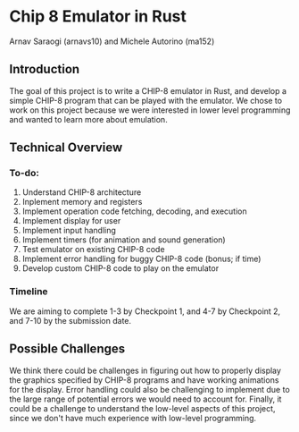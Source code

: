 # Chip 8 Emulator in Rust
Arnav Saraogi (arnavs10) and Michele Autorino (ma152)

## Introduction
The goal of this project is to write a CHIP-8 emulator in Rust, and develop a simple CHIP-8 program that can be played with the emulator. We chose to work on this project because we were interested in lower level programming and wanted to learn more about emulation. 

## Technical Overview
### To-do:
1. Understand CHIP-8 architecture
2. Inplement memory and registers
3. Implement operation code fetching, decoding, and execution
5. Implement display for user
6. Implement input handling
7. Implement timers (for animation and sound generation)
8. Test emulator on existing CHIP-8 code
9. Implement error handling for buggy CHIP-8 code (bonus; if time)
10. Develop custom CHIP-8 code to play on the emulator

### Timeline
We are aiming to complete 1-3 by Checkpoint 1, and 4-7 by Checkpoint 2, and 7-10 by the submission date.

## Possible Challenges
We think there could be challenges in figuring out how to properly display the graphics specified by CHIP-8 programs and have working animations for the display. Error handling could also be challenging to implement due to the large range of potential errors we would need to account for. Finally, it could be a challenge to understand the low-level aspects of this project, since we don't have much experience with low-level programming.
